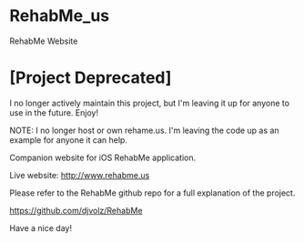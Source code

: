 # RehabMe_us
RehabMe Website

# [Project Deprecated]
I no longer actively maintain this project, but I'm leaving it up for anyone to use in the future. Enjoy!

NOTE: I no longer host or own rehame.us. I'm leaving the code up as an example for anyone it can help.


Companion website for iOS RehabMe application.

Live website: <http://www.rehabme.us>

Please refer to the RehabMe github repo for a full explanation of the project.

<https://github.com/djvolz/RehabMe>

Have a nice day!
